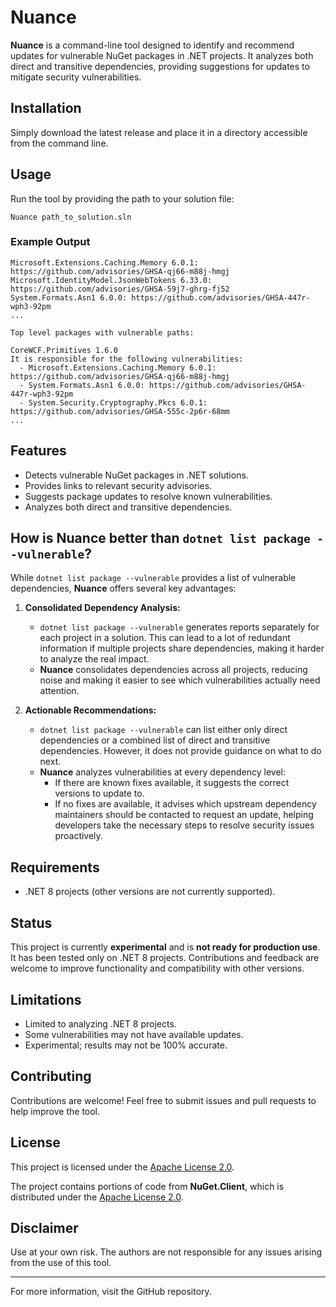 # Nuance

**Nuance** is a command-line tool designed to identify and recommend updates for vulnerable NuGet packages in .NET projects. It analyzes both direct and transitive dependencies, providing suggestions for updates to mitigate security vulnerabilities.

## Installation

Simply download the latest release and place it in a directory accessible from the command line.

## Usage

Run the tool by providing the path to your solution file:

```
Nuance path_to_solution.sln
```

### Example Output

```
Microsoft.Extensions.Caching.Memory 6.0.1: https://github.com/advisories/GHSA-qj66-m88j-hmgj
Microsoft.IdentityModel.JsonWebTokens 6.33.0: https://github.com/advisories/GHSA-59j7-ghrg-fj52
System.Formats.Asn1 6.0.0: https://github.com/advisories/GHSA-447r-wph3-92pm
...

Top level packages with vulnerable paths:

CoreWCF.Primitives 1.6.0
It is responsible for the following vulnerabilities:
  - Microsoft.Extensions.Caching.Memory 6.0.1: https://github.com/advisories/GHSA-qj66-m88j-hmgj
  - System.Formats.Asn1 6.0.0: https://github.com/advisories/GHSA-447r-wph3-92pm
  - System.Security.Cryptography.Pkcs 6.0.1: https://github.com/advisories/GHSA-555c-2p6r-68mm
...
```

## Features

- Detects vulnerable NuGet packages in .NET solutions.
- Provides links to relevant security advisories.
- Suggests package updates to resolve known vulnerabilities.
- Analyzes both direct and transitive dependencies.

## How is Nuance better than `dotnet list package --vulnerable`?

While `dotnet list package --vulnerable` provides a list of vulnerable dependencies, **Nuance** offers several key advantages:

1. **Consolidated Dependency Analysis:**
   - `dotnet list package --vulnerable` generates reports separately for each project in a solution. This can lead to a lot of redundant information if multiple projects share dependencies, making it harder to analyze the real impact.
   - **Nuance** consolidates dependencies across all projects, reducing noise and making it easier to see which vulnerabilities actually need attention.

2. **Actionable Recommendations:**
   - `dotnet list package --vulnerable` can list either only direct dependencies or a combined list of direct and transitive dependencies. However, it does not provide guidance on what to do next.
   - **Nuance** analyzes vulnerabilities at every dependency level:
     - If there are known fixes available, it suggests the correct versions to update to.
     - If no fixes are available, it advises which upstream dependency maintainers should be contacted to request an update, helping developers take the necessary steps to resolve security issues proactively.


## Requirements

- .NET 8 projects (other versions are not currently supported).

## Status

This project is currently **experimental** and is **not ready for production use**. It has been tested only on .NET 8 projects. Contributions and feedback are welcome to improve functionality and compatibility with other versions.

## Limitations

- Limited to analyzing .NET 8 projects.
- Some vulnerabilities may not have available updates.
- Experimental; results may not be 100% accurate.

## Contributing

Contributions are welcome! Feel free to submit issues and pull requests to help improve the tool.

## License

This project is licensed under the [Apache License 2.0](https://www.apache.org/licenses/LICENSE-2.0).

The project contains portions of code from **NuGet.Client**, which is distributed under the [Apache License 2.0](https://www.apache.org/licenses/LICENSE-2.0).

## Disclaimer

Use at your own risk. The authors are not responsible for any issues arising from the use of this tool.

---

For more information, visit the GitHub repository.